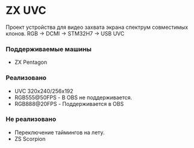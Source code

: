 # ZX UVC #

Проект устройства для видео захвата экрана спектрум совместимых клонов.
RGB -> DCMI -> STM32H7 -> USB UVC
### Поддерживаемые машины ###

* ZX Pentagon

### Реализовано ###

* UVC 320x240/256x192  
* RGB555@50FPS - В OBS не поддерживается.
* RGB888@20FPS - Поддерживается в OBS

### Не реализовано ###

* Переключение таймингов на лету.
* ZS Scorpion